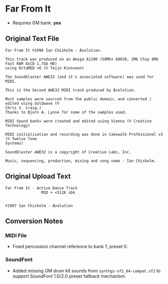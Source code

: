 # Far From It

* Requires GM bank: **yes**

## Original Text File
```
Far From It ©1996 Ian Chisholm - Ævolution.

This track was produced on an Amiga A1200 (50Mhz 68030, 2Mb Chip 8Mb Fast RAM 8xCD 1.7Gb HD) 
using OctaMED v6 (© Teijo Kinnunen)

The Soundblaster AWE32 (and it's associated software) was used for MIDI.

This is the Second AWE32 MIDI track produced by Ævolution.

Most samples were sourced from the public domain, and converted / edited using Goldwave (© 
Chris S. Craig.)
Thanks to Bjorn A. Lynne for some of the samples used.

MIDI Sound banks were created and edited using Vienna (© Creative Technology)

MIDI initialisation and recording was done in Cakewalk Professional v3 (© Twelve Tone 
Systems)

Soundblaster AWE32 is a copyright of Creative Labs, Inc.

Music, sequencing, production, mixing and song name - Ian Chisholm.
```
## Original Upload Text
```
Far From It - Active Dance Track
                MID + <512K sbk


©1997 Ian Chisholm - Ævolution
```
## Conversion Notes

### MIDI File

* Fixed percussion channel reference to bank 1, preset 0.

### SoundFont

* Added missing GM drum kit sounds from `synthgs-sf2_04-compat.sf2` to support SoundFont 1.0/2.0 preset fallback mechanism.
